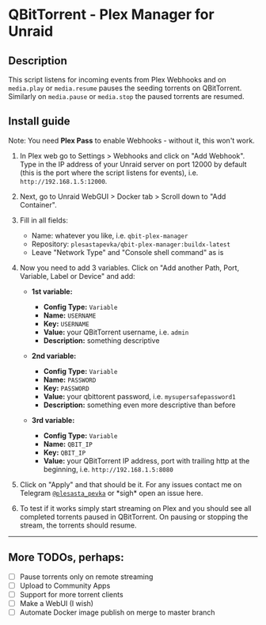 # QBitTorrent - Plex Manager for Unraid

## Description

This script listens for incoming events from Plex Webhooks and on `media.play` or `media.resume` pauses the seeding torrents on QBitTorrent. Similarly on `media.pause` or `media.stop` the paused torrents are resumed.

## Install guide

Note: You need **Plex Pass** to enable Webhooks - without it, this won't work.

1. In Plex web go to Settings > Webhooks and click on "Add Webhook". Type in the IP address of your Unraid server on port 12000 by default (this is the port where the script listens for events), i.e. `http://192.168.1.5:12000`.

2. Next, go to Unraid WebGUI > Docker tab > Scroll down to "Add Container".

3. Fill in all fields:
   - Name: whatever you like, i.e. `qbit-plex-manager`
   - Repository: `plesastapevka/qbit-plex-manager:buildx-latest`
   - Leave "Network Type" and "Console shell command" as is

4. Now you need to add 3 variables. Click on "Add another Path, Port, Variable, Label or Device" and add:
    
    - **1st variable:**
      - **Config Type:** `Variable` 
      - **Name:** `USERNAME`
      - **Key:** `USERNAME`
      - **Value:** your QBitTorrent username, i.e. `admin`
      - **Description:** something descriptive
    
    - **2nd variable:**
      - **Config Type:** `Variable` 
      - **Name:** `PASSWORD`
      - **Key:** `PASSWORD`
      - **Value:** your qbittorent password, i.e. `mysupersafepassword1`
      - **Description:** something even more descriptive than before
    
    - **3rd variable:**
      - **Config Type:** `Variable` 
      - **Name:** `QBIT_IP`
      - **Key:** `QBIT_IP`
      - **Value:** your QBitTorrent IP address, port with trailing http at the beginning, i.e. `http://192.168.1.5:8080`

5. Click on "Apply" and that should be it. For any issues contact me on Telegram [`@plesasta_pevka`](https://t.me/plesasta_pevka) or \*sigh\* open an issue here.

6. To test if it works simply start streaming on Plex and you should see all completed torrents paused in QBitTorrent. On pausing or stopping the stream, the torrents should resume.
---
## More TODOs, perhaps:
- [ ] Pause torrents only on remote streaming
- [ ] Upload to Community Apps
- [ ] Support for more torrent clients
- [ ] Make a WebUI (I wish)
- [ ] Automate Docker image publish on merge to master branch
